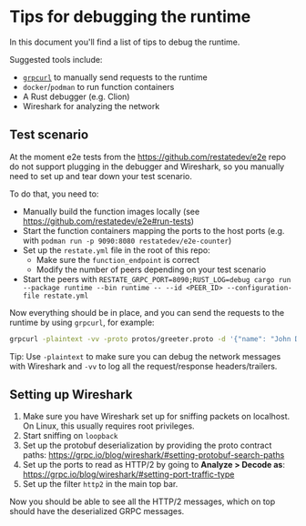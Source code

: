# Tips for debugging the runtime

In this document you'll find a list of tips to debug the runtime.

Suggested tools include:

* [`grpcurl`](https://github.com/fullstorydev/grpcurl) to manually send requests to the runtime
* `docker`/`podman` to run function containers
* A Rust debugger (e.g. Clion)
* Wireshark for analyzing the network

## Test scenario

At the moment e2e tests from the https://github.com/restatedev/e2e repo do not support plugging in the debugger and Wireshark, 
so you manually need to set up and tear down your test scenario.

To do that, you need to:

* Manually build the function images locally (see https://github.com/restatedev/e2e#run-tests)
* Start the function containers mapping the ports to the host ports (e.g. with `podman run -p 9090:8080 restatedev/e2e-counter`)
* Set up the `restate.yml` file in the root of this repo:
  * Make sure the `function_endpoint` is correct
  * Modify the number of peers depending on your test scenario
* Start the peers with `RESTATE_GRPC_PORT=8090;RUST_LOG=debug cargo run --package runtime --bin runtime -- --id <PEER_ID> --configuration-file restate.yml`

Now everything should be in place, and you can send the requests to the runtime by using `grpcurl`, for example:

```bash
grpcurl -plaintext -vv -proto protos/greeter.proto -d '{"name": "John Doe"}' 127.0.0.1:8090 greeter.Greeter/greet
```

Tip: Use `-plaintext` to make sure you can debug the network messages with Wireshark and `-vv` to log all the request/response headers/trailers.

## Setting up Wireshark

1. Make sure you have Wireshark set up for sniffing packets on localhost. On Linux, this usually requires root privileges.
2. Start sniffing on `loopback`
3. Set up the protobuf deserialization by providing the proto contract paths: https://grpc.io/blog/wireshark/#setting-protobuf-search-paths
4. Set up the ports to read as HTTP/2 by going to **Analyze > Decode as**: https://grpc.io/blog/wireshark/#setting-port-traffic-type
5. Set up the filter `http2` in the main top bar.

Now you should be able to see all the HTTP/2 messages, which on top should have the deserialized GRPC messages.
